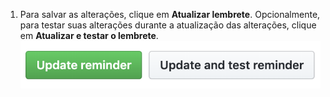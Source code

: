 1. Para salvar as alterações, clique em **Atualizar lembrete**. Opcionalmente, para testar suas alterações durante a atualização das alterações, clique em **Atualizar e testar o lembrete**. ![Botões de Atualização](/assets/images/help/settings/scheduled-reminders-update-buttons.png)
